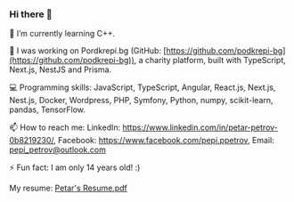 ### Hi there 👋

🌱 I’m currently learning C++.

🔭 I was working on Pordkrepi.bg (GitHub: [https://github.com/podkrepi-bg](https://github.com/podkrepi-bg)), a charity platform, built with TypeScript, Next.js, NestJS and Prisma.

💻 Programming skills: JavaScript, TypeScript, Angular, React.js, Next.js, Nest.js, Docker, Wordpress, PHP, Symfony, Python, numpy, scikit-learn, pandas, TensorFlow.

📫 How to reach me: LinkedIn: https://www.linkedin.com/in/petar-petrov-0b8219230/, Facebook: https://www.facebook.com/pepi.ppetrov, Email: pepi_petrov@outlook.com

⚡ Fun fact: I am only 14 years old! :)

My resume: [Petar's Resume.pdf](https://github.com/PepiPetrov/PepiPetrov/files/11090964/Petar.s.Resume.pdf)


<!--
**PepiPetrov/PepiPetrov** is a ✨ _special_ ✨ repository because its `README.md` (this file) appears on your GitHub profile.

Here are some ideas to get you started:

- 👯 I’m looking to collaborate on ...
- 🤔 I’m looking for help with ...
- 💬 Ask me about ...
- 📫 How to reach me: ...
- 😄 Pronouns: ...
-->
